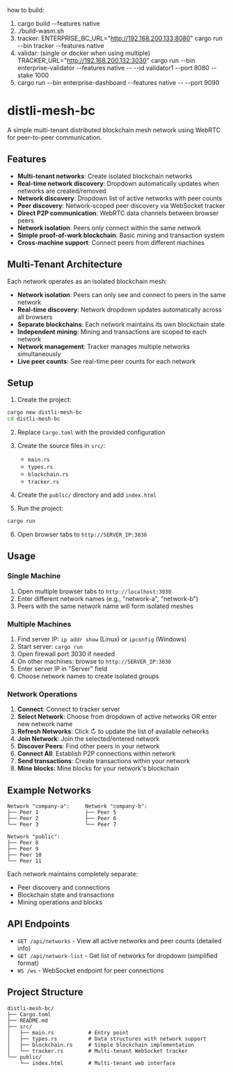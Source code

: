 how to build:
1. cargo build --features native
2. ./build-wasm.sh
3. tracker: ENTERPRISE_BC_URL="http://192.168.200.133:8080" cargo run --bin tracker --features native
4. validar: (single or docker when using multiple)  TRACKER_URL="http://192.168.200.132:3030" cargo run --bin enterprise-validator --features native -- --id validator1 --port 8080 --stake 1000
5. cargo run --bin enterprise-dashboard --features native -- --port 9090

# distli-mesh-bc

A simple multi-tenant distributed blockchain mesh network using WebRTC for peer-to-peer communication.

## Features

- **Multi-tenant networks**: Create isolated blockchain networks
- **Real-time network discovery**: Dropdown automatically updates when networks are created/removed
- **Network discovery**: Dropdown list of active networks with peer counts
- **Peer discovery**: Network-scoped peer discovery via WebSocket tracker  
- **Direct P2P communication**: WebRTC data channels between browser peers
- **Network isolation**: Peers only connect within the same network
- **Simple proof-of-work blockchain**: Basic mining and transaction system
- **Cross-machine support**: Connect peers from different machines

## Multi-Tenant Architecture

Each network operates as an isolated blockchain mesh:
- **Network isolation**: Peers can only see and connect to peers in the same network
- **Real-time discovery**: Network dropdown updates automatically across all browsers
- **Separate blockchains**: Each network maintains its own blockchain state
- **Independent mining**: Mining and transactions are scoped to each network
- **Network management**: Tracker manages multiple networks simultaneously
- **Live peer counts**: See real-time peer counts for each network

## Setup

1. Create the project:
```bash
cargo new distli-mesh-bc
cd distli-mesh-bc
```

2. Replace `Cargo.toml` with the provided configuration

3. Create the source files in `src/`:
   - `main.rs`
   - `types.rs` 
   - `blockchain.rs`
   - `tracker.rs`

4. Create the `public/` directory and add `index.html`

5. Run the project:
```bash
cargo run
```

6. Open browser tabs to `http://SERVER_IP:3030`

## Usage

### Single Machine
1. Open multiple browser tabs to `http://localhost:3030`
2. Enter different network names (e.g., "network-a", "network-b")
3. Peers with the same network name will form isolated meshes

### Multiple Machines
1. Find server IP: `ip addr show` (Linux) or `ipconfig` (Windows)
2. Start server: `cargo run`
3. Open firewall port 3030 if needed
4. On other machines: browse to `http://SERVER_IP:3030`
5. Enter server IP in "Server" field
6. Choose network names to create isolated groups

### Network Operations
1. **Connect**: Connect to tracker server
2. **Select Network**: Choose from dropdown of active networks OR enter new network name
3. **Refresh Networks**: Click ↻ to update the list of available networks
4. **Join Network**: Join the selected/entered network
5. **Discover Peers**: Find other peers in your network
6. **Connect All**: Establish P2P connections within network
7. **Send transactions**: Create transactions within your network
8. **Mine blocks**: Mine blocks for your network's blockchain

## Example Networks

```
Network "company-a":     Network "company-b":
├── Peer 1               ├── Peer 5  
├── Peer 2               ├── Peer 6
└── Peer 3               └── Peer 7

Network "public":
├── Peer 8
├── Peer 9  
├── Peer 10
└── Peer 11
```

Each network maintains completely separate:
- Peer discovery and connections
- Blockchain state and transactions  
- Mining operations and blocks

## API Endpoints

- `GET /api/networks` - View all active networks and peer counts (detailed info)
- `GET /api/network-list` - Get list of networks for dropdown (simplified format)
- `WS /ws` - WebSocket endpoint for peer connections

## Project Structure

```
distli-mesh-bc/
├── Cargo.toml
├── README.md
├── src/
│   ├── main.rs           # Entry point
│   ├── types.rs          # Data structures with network support
│   ├── blockchain.rs     # Simple blockchain implementation  
│   └── tracker.rs        # Multi-tenant WebSocket tracker
└── public/
    └── index.html        # Multi-tenant web interface
```
